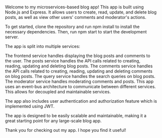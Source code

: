 Welcome to my microservices-based blog app! This app is built using Node.js and Express. It allows users to create, read, update, and delete blog posts, as well as view other users' comments and moderator's actions.

To get started, clone the repository and run npm install to install the necessary dependencies. Then, run npm start to start the development server.

The app is split into multiple services:

The frontend service handles displaying the blog posts and comments to the user.
The posts service handles the API calls related to creating, reading, updating and deleting blog posts.
The comments service handles the API calls related to creating, reading, updating and deleting comments on blog posts.
The query service handles the search queries on blog posts.
The moderator service handles moderating comments and posts.
This app uses an event-bus architecture to communicate between different services. This allows for decoupled and maintainable services.

The app also includes user authentication and authorization feature which is implemented using JWT.

The app is designed to be easily scalable and maintainable, making it a great starting point for any large-scale blog app.

Thank you for checking out my app. I hope you find it useful!
